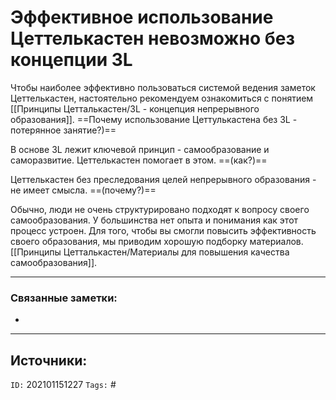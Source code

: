 # Эффективное использование Цеттелькастен невозможно без концепции 3L

Чтобы наиболее эффективно пользоваться системой ведения заметок Цеттелькастен, настоятельно рекомендуем ознакомиться с понятием [[Принципы Цетталькастен/3L - концепция непрерывного образования]]. ==Почему использование Цеттулькастена без 3L - потерянное занятие?)==

В основе 3L лежит ключевой принцип - самообразование и саморазвитие. Цеттелькастен помогает в этом. ==(как?)==

Цеттелькастен без преследования целей непрерывного образования - не имеет смысла. ==(почему?)==

Обычно, люди не очень структурировано подходят к вопросу своего самообразования. У большинства нет опыта и понимания как этот процесс устроен. 
Для того, чтобы вы смогли повысить эффективность своего  образования, мы приводим хорошую подборку материалов.
[[Принципы Цетталькастен/Материалы для повышения качества самообразования]]. 


---
### Связанные заметки:
- 

---
**Источники**: 
- 

`ID:` 202101151227
`Tags:` #